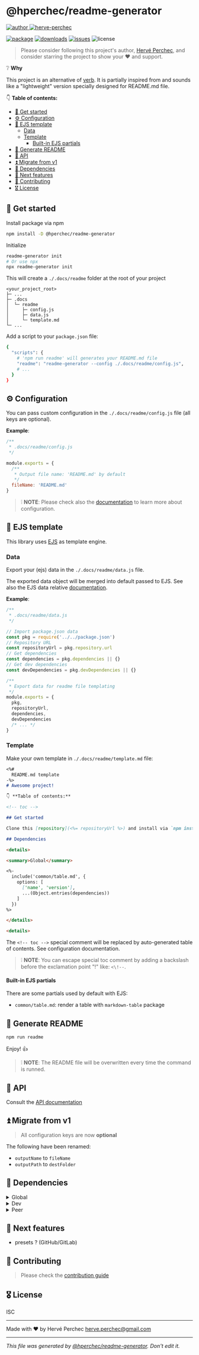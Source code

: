# @hperchec/readme-generator

[![author](https://img.shields.io/static/v1?label=&message=Author:&color=black)
![herve-perchec](http://herve-perchec.com/badge.svg)](http://herve-perchec.com/)

[![package](https://img.shields.io/npm/v/@hperchec/readme-generator?logo=npm)](https://www.npmjs.com/package/@hperchec/readme-generator)
[![downloads](https://img.shields.io/npm/dw/@hperchec/readme-generator?logo=npm)](https://www.npmjs.com/package/@hperchec/readme-generator)
[![issues](https://img.shields.io/github/issues/open/https://github.com/herveperchec/readme-generator?gitlab_url=https%3A%2F%2Fgitlab.com)](https://github.com/herveperchec/readme-generator/issues)
![license](https://img.shields.io/github/license/https://github.com/herveperchec/readme-generator?gitlab_url=https%3A%2F%2Fgitlab.com)

> Please consider following this project's author, [Hervé Perchec](https://github.com/hperchec), and consider starring the project to show your ❤ and support.

❔ **Why**

This project is an alternative of [verb](https://www.npmjs.com/package/verb).
It is partially inspired from and sounds like a "lightweight" version specially designed for README.md file.

👇 **Table of contents:**

- [🚀 Get started](#-get-started)
- [⚙ Configuration](#-configuration)
- [🧩 EJS template](#-ejs-template)
  - [Data](#data)
  - [Template](#template)
    - [Built-in EJS partials](#built-in-ejs-partials)
- [🌠 Generate README](#-generate-readme)
- [🦾 API](#-api)
- [⏫ Migrate from v1](#-migrate-from-v1)
- [🧱 Dependencies](#-dependencies)
- [🧪 Next features](#-next-features)
- [🤝 Contributing](#-contributing)
- [🎖 License](#-license)

## 🚀 Get started

Install package via npm

``` bash
npm install -D @hperchec/readme-generator
```

Initialize

``` bash
readme-generator init
# Or use npx
npx readme-generator init
```

This will create a `./.docs/readme` folder at the root of your project

```
<your_project_root>
├─ ...
├─ .docs
│  └─ readme
│     ├─ config.js
│     ├─ data.js
│     └─ template.md
└─ ...
```

Add a script to your `package.json` file:

```bash
{
  "scripts": {
    # 'npm run readme' will generates your README.md file
    "readme": "readme-generator --config ./.docs/readme/config.js",
    # ...
  }
}
```

## ⚙ Configuration

You can pass custom configuration in the `./.docs/readme/config.js` file (all keys are optional).

**Example**:

```js
/**
 * .docs/readme/config.js
 */

module.exports = {
  /**
   * Output file name: 'README.md' by default
   */
  fileName: 'README.md'
}
```

> ❕ **NOTE**: Please check also the [documentation](./documentation/api.md) to learn more about configuration.

## 🧩 EJS template

This library uses [EJS](https://ejs.co/) as template engine.

### Data

Export your (ejs) data in the `./.docs/readme/data.js` file.

The exported data object will be merged into default passed to EJS. See also the EJS data relative [documentation](./documentation/api.md).

**Example**:

```js
/**
 * .docs/readme/data.js
 */

// Import package.json data
const pkg = require('../../package.json')
// Repository URL
const repositoryUrl = pkg.repository.url
// Get dependencies
const dependencies = pkg.dependencies || {}
// Get dev dependencies
const devDependencies = pkg.devDependencies || {}

/**
 * Export data for readme file templating
 */
module.exports = {
  pkg,
  repositoryUrl,
  dependencies,
  devDependencies
  /* ... */
}
```

### Template

Make your own template in `./.docs/readme/template.md` file:

```markdown
<%# 
  README.md template
-%>
# Awesome project!

👇 **Table of contents:**

<!-- toc -->

## Get started

Clone this [repository](<%= repositoryUrl %>) and install via `npm install`

## Dependencies

<details>

<summary>Global</summary>

<%-
  include('common/table.md', {
    options: [
      ['name', 'version'],
      ...(Object.entries(dependencies))
    ]
  })
%>

</details>

<details>
```

The `<!-- toc -->` special comment will be replaced by auto-generated table of contents. See configuration documentation.

> ❕ **NOTE**: You can escape special toc comment by adding a backslash before the exclamation point "!" like: `<\!--`.

#### Built-in EJS partials

There are some partials used by default with EJS:

- `common/table.md`: render a table with `markdown-table` package

## 🌠 Generate README

```bash
npm run readme
```

Enjoy! 👍

> ❕ **NOTE**: The README file will be overwritten every time the command is runned.

## 🦾 API

Consult the [API documentation](./documentation/api.md)

## ⏫ Migrate from v1

> All configuration keys are now **optional**

The following have been renamed:

- `outputName` to `fileName`
- `outputPath` to `destFolder`

## 🧱 Dependencies

<details>

<summary>Global</summary>

| name           | version |
| -------------- | ------- |
| colors         | ^1.4.0  |
| ejs            | ^3.1.9  |
| execa          | ^5.1.1  |
| fs-extra       | ^11.1.1 |
| github-slugger | ^1.5.0  |
| lodash.merge   | ^4.6.2  |
| markdown-table | ^1.1.3  |
| markdown-toc   | ^1.2.0  |
| markdown-utils | ^1.0.0  |
| prompts        | ^2.4.2  |
| yargonaut      | ^1.1.4  |
| yargs          | ^17.7.2 |

</details>

<details>

<summary>Dev</summary>

| name                            | version  |
| ------------------------------- | -------- |
| @commitlint/cli                 | ^17.7.2  |
| @commitlint/config-conventional | ^17.7.0  |
| @hperchec/jsdoc-plugin-define   | ^1.0.1   |
| ascii-tree                      | ^0.3.0   |
| conventional-changelog-cli      | ^4.1.0   |
| cross-env                       | ^7.0.3   |
| eslint                          | ^8.51.0  |
| eslint-config-standard          | ^17.1.0  |
| eslint-plugin-disable           | ^2.0.3   |
| eslint-plugin-import            | ^2.28.1  |
| eslint-plugin-jsdoc             | ^46.8.2  |
| eslint-plugin-node              | ^11.1.0  |
| eslint-plugin-promise           | ^6.1.1   |
| eslint-plugin-standard          | ^4.1.0   |
| jsdoc-to-markdown               | ^8.0.0   |
| lint-staged                     | ^14.0.1  |
| npm-check-updates               | ^16.14.5 |
| simple-git-hooks                | ^2.9.0   |

</details>

<details>

<summary>Peer</summary>

| name | version |
| ---- | ------- |

</details>

## 🧪 Next features

- presets ? (GitHub/GitLab)

## 🤝 Contributing

> Please check the [contribution guide](./CONTRIBUTING.md)

## 🎖 License

ISC

----

Made with ❤ by Hervé Perchec <herve.perchec@gmail.com>

----

*This file was generated by [@hperchec/readme-generator](https://www.npmjs.com/package/@hperchec/readme-generator). Don't edit it.*

